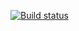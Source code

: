 [![Build status](https://ci.appveyor.com/api/projects/status/rie2araoybbyivtu/branch/main?svg=true)](https://ci.appveyor.com/project/xx029xx/api-ci/branch/main)

